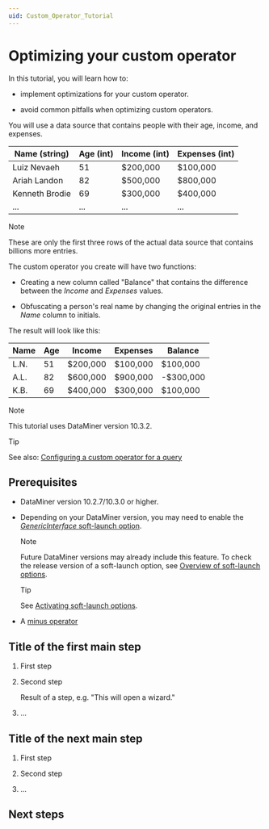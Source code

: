 ```yaml
---
uid: Custom_Operator_Tutorial
---
```


# Optimizing your custom operator

In this tutorial, you will learn how to:

- implement optimizations for your custom operator.

- avoid common pitfalls when optimizing custom operators.

You will use a data source that contains people with their age, income, and expenses.

| Name (string) | Age (int) | Income (int) | Expenses (int) |
|--|--|--|--|
| Luiz Nevaeh | 51 | $200,000 | $100,000 |
| Ariah Landon | 82 | $500,000 | $800,000 |
| Kenneth Brodie | 69 | $300,000 | $400,000 |
| ... | ... | ... | ... |

> [!NOTE]
> These are only the first three rows of the actual data source that contains billions more entries.

The custom operator you create will have two functions:

- Creating a new column called "Balance" that contains the difference between the *Income* and *Expenses* values.

- Obfuscating a person's real name by changing the original entries in the *Name* column to initials.

The result will look like this:

| Name | Age | Income   | Expenses | Balance   |
| ---- | --- | -------- | -------- | --------- |
| L.N. | 51  | $200,000 | $100,000 | $100,000  |
| A.L. | 82  | $600,000 | $900,000 | -$300,000 |
| K.B. | 69  | $400,000 | $300,000 | $100,000  |

> [!NOTE]
> This tutorial uses DataMiner version 10.3.2.

> [!TIP]
> See also: [Configuring a custom operator for a query](xref:GQI_Custom_Operator)

## Prerequisites

- DataMiner version 10.2.7/10.3.0 or higher.

- Depending on your DataMiner version, you may need to enable the [*GenericInterface* soft-launch option](xref:Overview_of_Soft_Launch_Options#genericinterface).

  > [!NOTE]
  > Future DataMiner versions may already include this feature. To check the release version of a soft-launch option, see [Overview of soft-launch options](xref:Overview_of_Soft_Launch_Options).

  > [!TIP]
  > See [Activating soft-launch options](xref:Activating_Soft_Launch_Options).

- A [minus operator](xref:Creating_Minus_Operator)

## Title of the first main step

1. First step

1. Second step

   Result of a step, e.g. "This will open a wizard."<!--  Make sure to use the correct indentation. If you don't use enough spaces, you'll interrupt the list and it will start numbering from 1 again. -->

1. ...

<!-- For information on how to add tables, code blocks, and so on, refer to <https://docs.dataminer.services/CONTRIBUTING.html#markdown-syntax>. -->

## Title of the next main step

1. First step

1. Second step

1. ...

<!-- Add as many subtitles as needed to describe the main steps. -->

## Next steps

<!-- Optionally add this title, with a link to a tutorial that logically follows this one. If there is no such tutorial, leave this out. -->